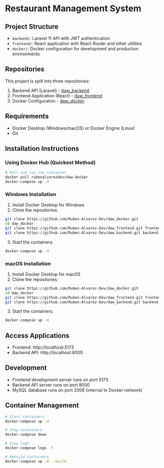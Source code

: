 # Restaurant Management System

## Project Structure
- `backend/`: Laravel 11 API with JWT authentication
- `frontend/`: React application with React Router and other utilities
- `docker/`: Docker configuration for development and production environments

## Repositories
This project is split into three repositories:
1. Backend API (Laravel) - [daw_backend](https://github.com/Ruben-Alvarez-Dev/daw_backend)
2. Frontend Application (React) - [daw_frontend](https://github.com/Ruben-Alvarez-Dev/daw_frontend)
3. Docker Configuration - [daw_docker](https://github.com/Ruben-Alvarez-Dev/daw_docker)

## Requirements
- Docker Desktop (Windows/macOS) or Docker Engine (Linux)
- Git

## Installation Instructions

### Using Docker Hub (Quickest Method)
```bash
# Pull and run the container
docker pull rubenalvarezdev/daw-docker
docker-compose up -d
```

### Windows Installation
1. Install Docker Desktop for Windows
2. Clone the repositories:
```bash
git clone https://github.com/Ruben-Alvarez-Dev/daw_docker.git
cd daw_docker
git clone https://github.com/Ruben-Alvarez-Dev/daw_frontend.git frontend
git clone https://github.com/Ruben-Alvarez-Dev/daw_backend.git backend
```
3. Start the containers:
```bash
docker-compose up -d
```

### macOS Installation
1. Install Docker Desktop for macOS
2. Clone the repositories:
```bash
git clone https://github.com/Ruben-Alvarez-Dev/daw_docker.git
cd daw_docker
git clone https://github.com/Ruben-Alvarez-Dev/daw_frontend.git frontend
git clone https://github.com/Ruben-Alvarez-Dev/daw_backend.git backend
```
3. Start the containers:
```bash
docker-compose up -d
```

## Access Applications
- Frontend: http://localhost:5173
- Backend API: http://localhost:8000

## Development
- Frontend development server runs on port 5173
- Backend API server runs on port 8000
- MySQL database runs on port 3306 (internal to Docker network)

## Container Management
```bash
# Start containers
docker-compose up -d

# Stop containers
docker-compose down

# View logs
docker-compose logs -f

# Rebuild containers
docker-compose up -d --build
